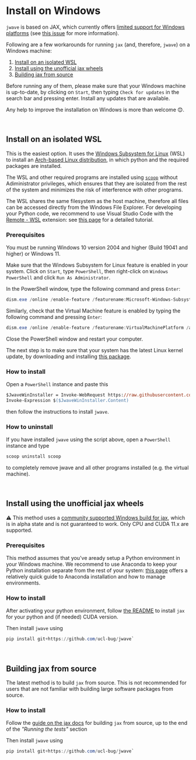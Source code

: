 # Install on Windows

`jwave` is based on JAX, which currently offers [limited support for Windows platforms](https://github.com/google/jax#installation) (see [this issue](https://github.com/google/jax/issues/5795) for more information).

Following are a few workarounds for running `jax` (and, therefore, `jwave`) on a Windows machine:

1. [Install on an isolated WSL](#install-on-an-isolated-wsl)
2. [Install using the unofficial jax wheels](#install-using-the-unofficial-jax-wheels)
3. [Building jax from source](#building-jax-from-source)

Before running any of them, please make sure that your Windows machine is up-to-date, by clicking on `Start`, then typing `Check for updates` in the search bar and pressing enter. Install any updates that are available.

Any help to improve the installation on Windows is more than welcome 😊.

<br/>

## Install on an isolated WSL 

This is the easiest option. It uses the [Windows Subsystem for Linux](https://docs.microsoft.com/en-us/windows/wsl/about) (WSL) to install an [Arch-based Linux distribution](https://github.com/sileshn/ManjaroWSL), in which python and the required packages are installed.

The WSL and other required programs are installed using [`scoop`](https://scoop.sh/) without Adiministrator privileges, which ensures that they are isolated from the rest of the system and minimizes the risk of interference with other programs.

The WSL shares the same filesystem as the host machine, therefore all files can be accessed directly from the Windows File Explorer. For developing your Python code, we recommend to use Visual Studio Code with the [Remote - WSL](https://marketplace.visualstudio.com/items?itemName=ms-vscode-remote.remote-wsl) extension: see [this page](https://code.visualstudio.com/docs/remote/wsl-tutorial) for a detailed tutorial.

### Prerequisites

You must be running Windows 10 version 2004 and higher (Build 19041 and higher) or Windows 11.

Make sure that the Windows Subsystem for Linux feature is enabled in your system. Click on `Start`, type `PowerShell`, then right-click on `Windows PowerShell` and click `Run As Administrator`.

In the PowerShell window, type the following command and press `Enter`:

```powershell
dism.exe /online /enable-feature /featurename:Microsoft-Windows-Subsystem-Linux /all /norestart
```

Similarly, check that the Virtual Machine feature is enabled by typing the following command and pressing `Enter`:

```powershell
dism.exe /online /enable-feature /featurename:VirtualMachinePlatform /all /norestart
```

Close the PowerShell window and restart your computer.

The next step is to make sure that your system has the latest Linux kernel update, by downloading and installing [this package](https://wslstorestorage.blob.core.windows.net/wslblob/wsl_update_x64.msi).

### How to install

Open a `PowerShell` instance and paste this

```ps
$JwaveWinInstaller = Invoke-WebRequest https://raw.githubusercontent.com/ucl-bug/jwave/main/scripts/jwave_win_install.ps1
Invoke-Expression $($JwaveWinInstaller.Content)
```

then follow the instructions to install `jwave`.

### How to uninstall

If you have installed `jwave` using the script above, open a `PowerShell` instance and type

```ps
scoop uninstall scoop
```

to completely remove jwave and all other programs installed (e.g. the virtual machine).

<br/>

## Install using the unofficial jax wheels

⚠️ This method uses a [community supported Windows build for jax](https://github.com/cloudhan/jax-windows-builder), which is in alpha state and is not guaranteed to work. Only CPU and CUDA 11.x are supported.

### Prerequisites
This method assumes that you've aready setup a Python environment in your Windows machine. We recommend to use Anaconda to keep your Python installation separate from the rest of your system: [this page](https://docs.conda.io/projects/conda/en/latest/user-guide/getting-started.html) offers a relatively quick guide to Anaconda installation and how to manage environments.

### How to install
After activating your python environment, follow [the README](https://github.com/cloudhan/jax-windows-builder/blob/main/README.md) to install `jax` for your python and (if needed) CUDA version.

Then install `jwave` using 

```powershell
pip install git+https://github.com/ucl-bug/jwave`
```

<br/>

## Building jax from source
The latest method is to build `jax` from source. This is not recommended for users that are not familiar with building large software packages from source.

### How to install
Follow the [guide on the jax docs](https://jax.readthedocs.io/en/latest/developer.html#additional-notes-for-building-jaxlib-from-source-on-windows) for building `jax` from source, up to the end of the *"Running the tests"* section

Then install `jwave` using 

```powershell
pip install git+https://github.com/ucl-bug/jwave`
```
